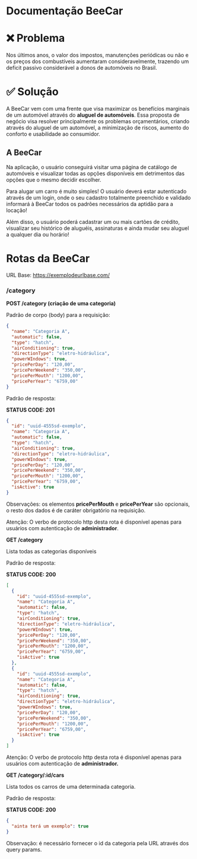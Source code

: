 # Documentação BeeCar

# ❌ Problema

Nos últimos anos, o valor dos impostos, manutenções periódicas ou não e os preços dos combustíveis aumentaram consideravelmente, trazendo um deficit passivo considerável a donos de automóveis no Brasil.

# ✅ Solução

A BeeCar vem com uma frente que visa maximizar os benefícios marginais de um automóvel através do **aluguel de automóveis**. Essa proposta de negócio visa resolver principalmente os problemas orçamentários, criando através do aluguel de um automóvel, a minimização de riscos, aumento do conforto e usabilidade ao consumidor.

## A BeeCar

Na aplicação, o usuário conseguirá visitar uma página de catálogo de automóveis e visualizar todas as opções disponíveis em detrimentos das opções que o mesmo decidir escolher.

Para alugar um carro é muito simples! O usuário deverá estar autenticado através de um login, onde o seu cadastro totalmente preenchido e validado informará à BeeCar todos os padrões necessários da aptidão para a locação!

Além disso, o usuário poderá cadastrar um ou mais cartões de crédito, visualizar seu histórico de aluguéis, assinaturas e ainda mudar seu aluguel a qualquer dia ou horário!

# Rotas da BeeCar

URL Base: https://exemplodeurlbase.com/

### /category

**POST /category (criação de uma categoria)**

Padrão de corpo (body) para a requisição:

```json
{
  "name": "Categoria A",
  "automatic": false,
  "type": "hatch",
  "airConditioning": true,
  "directionType": "eletro-hidráulica",
  "powerWIndows": true,
  "pricePerDay": "120,00",
  "pricePerWeekend": "350,00",
  "pricePerMouth": "1200,00",
  "pricePerYear": "6759,00"
}
```

Padrão de resposta:

**STATUS CODE: 201**

```json
{
  "id": "uuid-4555sd-exemplo",
  "name": "Categoria A",
  "automatic": false,
  "type": "hatch",
  "airConditioning": true,
  "directionType": "eletro-hidráulica",
  "powerWIndows": true,
  "pricePerDay": "120,00",
  "pricePerWeekend": "350,00",
  "pricePerMouth": "1200,00",
  "pricePerYear": "6759,00",
  "isActive": true
}
```

Observações: os elementos **pricePerMouth** e **pricePerYear** são opcionais, o resto dos dados é de caráter obrigatório na requisição.

Atenção: O verbo de protocolo http desta rota é disponível apenas para usuários com autenticação de **administrador**.

**GET /category**

Lista todas as categorias disponíveis

Padrão de resposta:

**STATUS CODE: 200**

```json
[
  {
    "id": "uuid-4555sd-exemplo",
    "name": "Categoria A",
    "automatic": false,
    "type": "hatch",
    "airConditioning": true,
    "directionType": "eletro-hidráulica",
    "powerWIndows": true,
    "pricePerDay": "120,00",
    "pricePerWeekend": "350,00",
    "pricePerMouth": "1200,00",
    "pricePerYear": "6759,00",
    "isActive": true
  },
  {
    "id": "uuid-4555sd-exemplo",
    "name": "Categoria A",
    "automatic": false,
    "type": "hatch",
    "airConditioning": true,
    "directionType": "eletro-hidráulica",
    "powerWIndows": true,
    "pricePerDay": "120,00",
    "pricePerWeekend": "350,00",
    "pricePerMouth": "1200,00",
    "pricePerYear": "6759,00",
    "isActive": true
  }
]
```

Atenção: O verbo de protocolo http desta rota é disponível apenas para usuários com autenticação de **administrador.**

**GET /category/:id/cars**

Lista todos os carros de uma determinada categoria.

Padrão de resposta:

**STATUS CODE: 200**

```json
{
  "ainta terá um exemplo": true
}
```

Observação: é necessário fornecer o id da categoria pela URL através dos query params.
